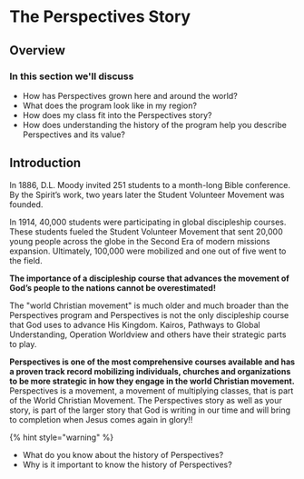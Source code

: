 # The Perspectives Story

## Overview

### In this section we'll discuss

* How has Perspectives grown here and around the world? 
* What does the program look like in my region? 
* How does my class fit into the Perspectives story? 
* How does understanding the history of the program help you describe Perspectives and its value?

## Introduction

In 1886, D.L. Moody invited 251 students to a month-long Bible conference. By the Spirit’s work, two years later the Student Volunteer Movement was founded.

In 1914, 40,000 students were participating in global discipleship courses. These students fueled the Student Volunteer Movement that sent 20,000 young people across the globe in the Second Era of modern missions expansion. Ultimately, 100,000 were mobilized and one out of five went to the field.

**The importance of a discipleship course that advances the movement of God’s people to the nations cannot be overestimated!**

The "world Christian movement" is much older and much broader than the Perspectives program and Perspectives is not the only discipleship course that God uses to advance His Kingdom. Kairos, Pathways to Global Understanding, Operation Worldview and others have their strategic parts to play.

**Perspectives is one of the most comprehensive courses available and has a proven track record mobilizing individuals, churches and organizations to be more strategic in how they engage in the world Christian movement.** Perspectives is a movement, a movement of multiplying classes, that is part of the World Christian Movement. The Perspectives story as well as your story, is part of the larger story that God is writing in our time and will bring to completion when Jesus comes again in glory!!

{% hint style="warning" %}

* What do you know about the history of Perspectives?
* Why is it important to know the history of Perspectives?

